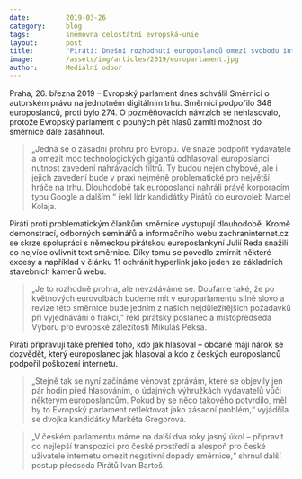 ```yaml
---
date:         2019-03-26
category:     blog
tags:         sněmovna celostátní evropská-unie
layout:       post
title:        "Piráti: Dnešní rozhodnutí europoslanců omezí svobodu internetu "
image:        /assets/img/articles/2019/europarlament.jpg
author:       Mediální odbor
---
```


Praha, 26. března 2019 – Evropský parlament dnes schválil Směrnici o autorském právu na jednotném digitálním trhu. Směrnici podpořilo 348 europoslanců, proti bylo 274. O pozměňovacích návrzích se nehlasovalo, protože Evropský parlament o pouhých pět hlasů zamítl možnost do směrnice dále zasáhnout.

> „Jedná se o zásadní prohru pro Evropu. Ve snaze podpořit vydavatele a omezit moc technologických gigantů odhlasovali europoslanci nutnost zavedení nahrávacích filtrů. Ty budou nejen chybové, ale i jejich zavedení bude v praxi nejméně problematické pro největší hráče na trhu. Dlouhodobě tak europoslanci nahráli právě korporacím typu Google a dalším,“ řekl lídr kandidátky Pirátů do eurovoleb Marcel Kolaja. 

Piráti proti problematickým článkům směrnice vystupují dlouhodobě. Kromě demonstrací, odborných seminářů a informačního webu zachraninternet.cz se skrze spolupráci s německou pirátskou europoslankyní Julií Reda snažili co nejvíce ovlivnit text směrnice. Díky tomu se povedlo zmírnit některé excesy a například v článku 11 ochránit hyperlink jako jeden ze základních stavebních kamenů webu. 

> „Je to rozhodně prohra, ale nevzdáváme se. Doufáme také, že po květnových eurovolbách budeme mít v europarlamentu silné slovo a revize této směrnice bude jedním z našich nejdůležitějších požadavků při vyjednávání o frakci,“ řekl pirátský poslanec a místopředseda Výboru pro evropské záležitosti Mikuláš Peksa.

Piráti připravují také přehled toho, kdo jak hlasoval – občané mají nárok se dozvědět, který europoslanec jak hlasoval a kdo z českých europoslanců podpořil poškození internetu.

> „Stejně tak se nyní začínáme věnovat zprávám, které se objevily jen pár hodin před hlasováním, o údajných výhružkách vydavatelů vůči některým europoslancům. Pokud by se něco takového potvrdilo, měl by to Evropský parlament reflektovat jako zásadní problém,“ vyjádřila se dvojka kandidátky Markéta Gregorová.

> „V českém parlamentu máme na další dva roky jasný úkol – připravit co nejlepší transpozici pro české prostředí a alespoň pro české uživatele internetu omezit negativní dopady směrnice,“ shrnul další postup předseda Pirátů Ivan Bartoš.
